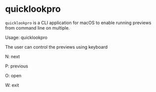 # quicklookpro

`quicklookpro` is a CLI application for macOS to enable running previews from command line on multiple.

Usage: quicklookpro <files>

The user can control the previews using keyboard

N: next

P: previous

O: open 

W: exit



